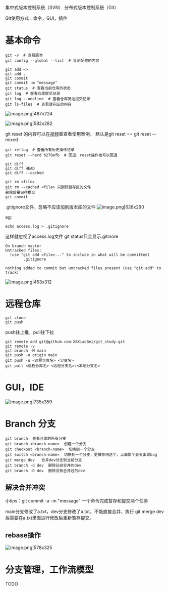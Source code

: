 集中式版本控制系统（SVN）
分布式版本控制系统（Git）

Git使用方式：命令，GUI，插件

# 基本命令

```
git -v  # 查看版本
git config --global --list  # 显示配置的内容
```

```
git add <>
git add .
git commit
git commit -m "message"
git status  # 查看当前仓库的状态
git log  # 查看仓库提交记录
git log --oneline  # 查看仓库简洁提交记录
git ls-files  # 查看暂存区的内容

```

![image.png|487x224](https://zxg-obsidian.oss-cn-beijing.aliyuncs.com/obsidian_picgo/20250301161122.png)

![image.png|582x282](https://zxg-obsidian.oss-cn-beijing.aliyuncs.com/obsidian_picgo/20250301165223.png)

git reset 的内容可以在[视频](https://www.bilibili.com/video/BV1HM411377j?t=377.2&p=6)重查看使用案例。
默认是git reset == git reset --mixed

```
git reflog  # 查看所有历史操作记录
git reset --hard b270efb  # 回退，reset操作也可以回退
```

```
git diff
git diff HEAD
git diff --cached
```

```
git rm <file>
git rm --cached <file> 只删除暂存区的文件
删除后要记得提交
git commit
```

.gitignore文件，忽略不应该加到版本库的文件
![image.png|628x290](https://zxg-obsidian.oss-cn-beijing.aliyuncs.com/obsidian_picgo/20250302142925.png)

eg:
```
echo access.log > .gitignore
```

这样就忽视了access.log文件
git status只会显示.gitinore

```
On branch master
Untracked files:
  (use "git add <file>..." to include in what will be committed)
        .gitignore

nothing added to commit but untracked files present (use "git add" to track)
```

![image.png|453x312](https://zxg-obsidian.oss-cn-beijing.aliyuncs.com/obsidian_picgo/20250302145544.png)

# 远程仓库

```
git clone 
git push
```

push往上推，pull往下拉

```
git remote add git@github.com:XBXiaoBei/git_study.git
git remote -v
git branch -M main
git push -u origin main
git push -u <远程仓库名> <分支名>
git pull <远程仓库名> <远程分支名>:<本地分支名>
```

# GUI，IDE

![image.png|735x359](https://zxg-obsidian.oss-cn-beijing.aliyuncs.com/obsidian_picgo/20250302171155.png)

# Branch 分支

```
git branch  查看仓库的所有分支
git branch <branch-name>  创建一个分支
git checkout <branch-name>  切换到一个分支
git switch <branch-name>  切换到一个分支，更推荐用这个，上面那个会有出现bug
git merge dev   合并dev分支到当前分支
git branch -d dev  删除已经合并的dev
git branch -D dev  删除没有合并过的dev
```

## 解决合并冲突

小tips：git commit -a -m "message" 一个命令完成暂存和提交两个任务

main分支修改了a.txt，dev分支修改了a.txt，不能直接合并，执行 git merge dev 后需要在a.txt里面进行修改后重新暂存提交。

## rebase操作

![image.png|578x325](https://zxg-obsidian.oss-cn-beijing.aliyuncs.com/obsidian_picgo/20250302202633.png)


# 分支管理，工作流模型

TODO